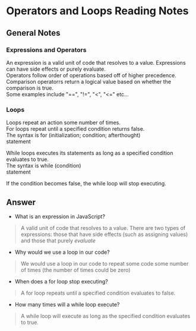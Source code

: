 # Operators and Loops Reading Notes

## General Notes

### Expressions and Operators

An expression is a valid unit of code that resolves to a value.  Expressions can have side effects or purely evaluate.  
Operators follow order of operations based off of higher precedence.  
Comparison operatorrs return a logical value based on whether the comparison is true.  
Some examples include "==", "!=", "<", "<=" etc...

### Loops

Loops repeat an action some number of times.  
For loops repeat until a specified condition returns false.  
The syntax is for (initialization; condition; afterthought)  
statement  
  
While loops executes its statements as long as a specified condition evaluates to true.  
The syntax is while (condition)  
statement  
  
If the condition becomes false, the while loop will stop executing.

## Answer

- What is an expression in JavaScript?

> A valid unit of code that resolves to a value.  There are two types of expressions: those that have side effects (such as assigning values) and those that purely *evaluate*

- Why would we use a loop in our code?

> We would use a loop in our code to repeat some code some number of times (the number of times could be zero)

- When does a for loop stop executing?

> A for loop repeats until a specified condition evaluates to false.

- How many times will a while loop execute?

> A while loop will execute as long as the specified condition evaluates to true.

